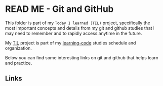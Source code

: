 # READ ME - Git and GitHub

This folder is part of my `Today I learned (TIL)` project, specifically the most important concepts and details from my git and github studies that I may need to remember and to rapidly access anytime in the future.

My [TIL](https://github.com/luhm/learning-code/tree/main/til) project is part of my [learning-code](https://github.com/luhm/learning-code/tree/main) studies schedule and organization.

Below you can find some interesting links on git and github that helps learn and practice.

## Links

